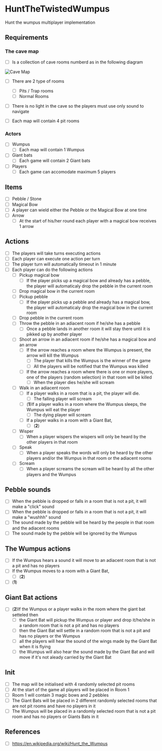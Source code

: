 # HuntTheTwistedWumpus
Hunt the wumpus multiplayer implementation

## Requirements

### The cave map
- [ ] Is a collection of cave rooms numberd as in the following diagram

![Cave Map](https://github.com/BackToTech-Study/HuntTheWumpus/blob/main/Resources/CaveMap.png)

- [ ] There are 2 type of rooms
  - [ ] Pits / Trap rooms
  - [ ] Normal Rooms
- [ ] There is no light in the cave so the players must use only sound to navigate

- [ ] Each map will contain 4 pit rooms

### Actors
- [ ] Wumpus
  - [ ] Each map will contain 1 Wumpus

- [ ] Giant bats
  - [ ] Each game will contain 2 Giant bats
  
- [ ] Players
  - [ ] Each game can accomodate maximum 5 players
  
## Items 
- [ ] Pebble / Stone  
- [ ] Magical Bow 
- [ ] A player can wield either the Pebble or the Magical Bow at one time
- [ ] Arrow
  - [ ] At the start of his/her round each player with a magical bow receives 1 arrow
  
## Actions
- [ ] The players will take turns executing actions
- [ ] Each player can execute one action per turn
- [ ] The player turn will automatically timeout in 1 minute
- [ ] Each player can do the following actions
  - [ ] Pickup magical bow
    - [ ] If the player picks up a magical bow and already has a pebble, the player will automaticaly drop the pebble in the current room  
  - [ ] Drop magical bow in the current room
  - [ ] Pickup pebble
    - [ ] If the player picks up a pebble and already has a magical bow, the player will automaticaly drop the magical bow in the current room
  - [ ] Drop pebble in the current room 
  - [ ] Throw the pebble in an adiacent room if he/she has a pebble
    - [ ] Once a pebble lands in another room it will stay there until it is pikked up by another player
  - [ ] Shoot an arrow in an adiacent room if he/she has a magical bow and an arrow
    - [ ] If the arrow reaches a room where the Wumpus is present, the arrow will kill the Wumpus
      - [ ] The player that kills the Wumpus is the winner of the game
      - [ ] All the players will be notified that the Wumpus was killed   
    - [ ] If the arrow reaches a room where there is one or more players, one of the players (random selection) in that room will be killed
      - [ ] When the player dies he/she will scream 
  - [ ] Walk in an adiacent room  
    - [ ] If a player walks in a room that is a pit, the player will die.
      - [ ] The falling player will scream 
    - [ ] (**1**)If a player walks in a room where the Wumpus sleeps, the Wumpus will eat the player   
      - [ ] The dying player will scream 
    - [ ] If a player walks in a room with a Giant Bat, 
      - [ ] (**2**)
   - [ ] Wisper
      - [ ] When a player wispers the wispers will only be heard by the other players in that room
   - [ ] Speak  
      - [ ] When a player speaks the words will only be heard by the other players and/or the Wumpus in that room or the adiacent rooms
   - [ ] Scream
      - [ ] When a player screams the scream will be heard by all the other players and the Wumpus

## Pebble sounds
- [ ] When the pebble is dropped or falls in a room that is not a pit, it will make a "click" sound
- [ ] When the pebble is dropped or falls in a room that is not a pit, it will make a "wushhh" sound
- [ ] The sound made by the pebble will be heard by the people in that room and the adiacent rooms
- [ ] The sound made by the pebble will be ignored by the Wumpus

## The Wumpus actions
- [ ] If the Wumpus hears a sound it will move to an adiacent room that is not a pit and has no players
- [ ] If the Wumpus moves to a room with a Giant Bat, 
  - [ ] (**2**)
- [ ] (**1**)

## Giant Bat actions
- [ ] (**2**)If the Wumpus or a player walks in the room where the giant bat setteled then
  - [ ] the Giant Bat will pickup the Wumpus or player and drop it/he/she in a random room that is not a pit and has no players
  - [ ] then the Giant Bat will settle in a random room that is not a pit and has no players or the Wumpus
  - [ ] all the players will hear the sound of the wings made by the Giant Bat when it is flying
  - [ ] the Wumpus will also hear the sound made by the Giant Bat and will move if it's not aleady carried by the Giant Bat

## Init
- [ ] The map will be initialised with 4 randomly selected pit rooms
- [ ] At the start of the game all players will be placed in Room 1
- [ ] Room 1 will contain 3 magic bows and 2 pebbles
- [ ] The Giant Bats will be placed in 2 different randomly selected rooms that are not pit rooms and have no players in it
- [ ] The Wumpus will be placed in a randomly selected room that is not a pit room and has no players or Giants Bats in it
 
## References
- [ ] https://en.wikipedia.org/wiki/Hunt_the_Wumpus

